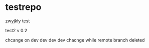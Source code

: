 testrepo
========
zwyjkły test

test2
v 0.2


chcange on dev
dev dev dev
chacnge while remote branch deleted
